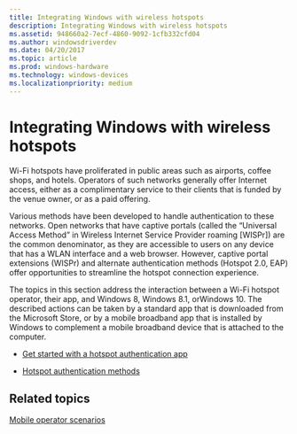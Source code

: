 ```yaml
---
title: Integrating Windows with wireless hotspots
description: Integrating Windows with wireless hotspots
ms.assetid: 948660a2-7ecf-4860-9092-1cfb332cfd04
ms.author: windowsdriverdev
ms.date: 04/20/2017
ms.topic: article
ms.prod: windows-hardware
ms.technology: windows-devices
ms.localizationpriority: medium
---
```


# Integrating Windows with wireless hotspots


Wi-Fi hotspots have proliferated in public areas such as airports, coffee shops, and hotels. Operators of such networks generally offer Internet access, either as a complimentary service to their clients that is funded by the venue owner, or as a paid offering.

Various methods have been developed to handle authentication to these networks. Open networks that have captive portals (called the “Universal Access Method” in Wireless Internet Service Provider roaming \[WISPr\]) are the common denominator, as they are accessible to users on any device that has a WLAN interface and a web browser. However, captive portal extensions (WISPr) and alternate authentication methods (Hotspot 2.0, EAP) offer opportunities to streamline the hotspot connection experience.

The topics in this section address the interaction between a Wi-Fi hotspot operator, their app, and Windows 8, Windows 8.1, orWindows 10. The described actions can be taken by a standard app that is downloaded from the Microsoft Store, or by a mobile broadband app that is installed by Windows to complement a mobile broadband device that is attached to the computer.

-   [Get started with a hotspot authentication app](get-started-with-a-hotspot-authentication-app.md)

-   [Hotspot authentication methods](hotspot-authentication-methods.md)

## <span id="related_topics"></span>Related topics


[Mobile operator scenarios](mobile-operator-scenarios-b-mb.md)

 

 







